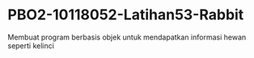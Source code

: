 # PBO2-10118052-Latihan53-Rabbit
Membuat program berbasis objek untuk mendapatkan informasi  hewan seperti kelinci
